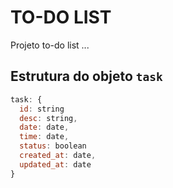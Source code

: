 # TO-DO LIST
Projeto to-do list ...

## Estrutura do objeto `task`

~~~javascript
task: {
  id: string
  desc: string,
  date: date,
  time: date,
  status: boolean
  created_at: date,
  updated_at: date
}
~~~
